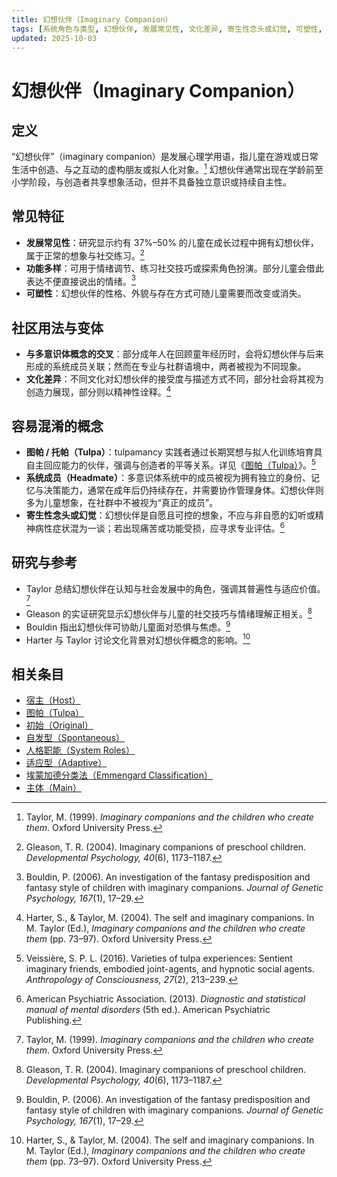 ```yaml
---
title: 幻想伙伴（Imaginary Companion）
tags: [系统角色与类型, 幻想伙伴, 发展常见性, 文化差异, 寄生性念头或幻觉, 可塑性, 功能多样, 与多意识体概念的交叉]
updated: 2025-10-03
---
```


# 幻想伙伴（Imaginary Companion）

## 定义

“幻想伙伴”（imaginary companion）是发展心理学用语，指儿童在游戏或日常生活中创造、与之互动的虚构朋友或拟人化对象。[^taylor1999] 幻想伙伴通常出现在学龄前至小学阶段，与创造者共享想象活动，但并不具备独立意识或持续自主性。

## 常见特征

- **发展常见性**：研究显示约有 37%–50% 的儿童在成长过程中拥有幻想伙伴，属于正常的想象与社交练习。[^gleason2004]
- **功能多样**：可用于情绪调节、练习社交技巧或探索角色扮演。部分儿童会借此表达不便直接说出的情绪。[^bouldin2006]
- **可塑性**：幻想伙伴的性格、外貌与存在方式可随儿童需要而改变或消失。

## 社区用法与变体

- **与多意识体概念的交叉**：部分成年人在回顾童年经历时，会将幻想伙伴与后来形成的系统成员关联；然而在专业与社群语境中，两者被视为不同现象。
- **文化差异**：不同文化对幻想伙伴的接受度与描述方式不同，部分社会将其视为创造力展现，部分则以精神性诠释。[^harter2004]

## 容易混淆的概念

- **图帕 / 托帕（Tulpa）**：tulpamancy 实践者通过长期冥想与拟人化训练培育具自主回应能力的伙伴，强调与创造者的平等关系。详见《[图帕（Tulpa）](entries/Tulpa.md)》。[^veissiere2016]
- **系统成员（Headmate）**：多意识体系统中的成员被视为拥有独立的身份、记忆与决策能力，通常在成年后仍持续存在，并需要协作管理身体。幻想伙伴则多为儿童想象，在社群中不被视为“真正的成员”。
- **寄生性念头或幻觉**：幻想伙伴是自愿且可控的想象，不应与非自愿的幻听或精神病性症状混为一谈；若出现痛苦或功能受损，应寻求专业评估。[^americanpsychiatric2013]

## 研究与参考

- Taylor 总结幻想伙伴在认知与社会发展中的角色，强调其普遍性与适应价值。[^taylor1999]
- Gleason 的实证研究显示幻想伙伴与儿童的社交技巧与情绪理解正相关。[^gleason2004]
- Bouldin 指出幻想伙伴可协助儿童面对恐惧与焦虑。[^bouldin2006]
- Harter 与 Taylor 讨论文化背景对幻想伙伴概念的影响。[^harter2004]

[^taylor1999]: Taylor, M. (1999). *Imaginary companions and the children who create them*. Oxford University Press.
[^gleason2004]: Gleason, T. R. (2004). Imaginary companions of preschool children. *Developmental Psychology, 40*(6), 1173–1187.
[^bouldin2006]: Bouldin, P. (2006). An investigation of the fantasy predisposition and fantasy style of children with imaginary companions. *Journal of Genetic Psychology, 167*(1), 17–29.
[^harter2004]: Harter, S., & Taylor, M. (2004). The self and imaginary companions. In M. Taylor (Ed.), *Imaginary companions and the children who create them* (pp. 73–97). Oxford University Press.
[^veissiere2016]: Veissière, S. P. L. (2016). Varieties of tulpa experiences: Sentient imaginary friends, embodied joint-agents, and hypnotic social agents. *Anthropology of Consciousness, 27*(2), 213–239.
[^americanpsychiatric2013]: American Psychiatric Association. (2013). *Diagnostic and statistical manual of mental disorders* (5th ed.). American Psychiatric Publishing.

## 相关条目

- [宿主（Host）](/entries/Host.md)
- [图帕（Tulpa）](/entries/Tulpa.md)
- [初始（Original）](/entries/Original.md)
- [自发型（Spontaneous）](/entries/Spontaneous.md)
- [人格职能（System Roles）](/entries/System-Roles.md)
- [适应型（Adaptive）](/entries/Adaptive.md)
- [埃蒙加德分类法（Emmengard Classification）](/entries/Emmengard-Classification.md)
- [主体（Main）](/entries/Main.md)

